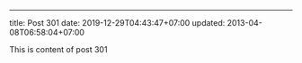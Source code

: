 ---
title: Post 301
date: 2019-12-29T04:43:47+07:00
updated: 2013-04-08T06:58:04+07:00

This is content of post 301